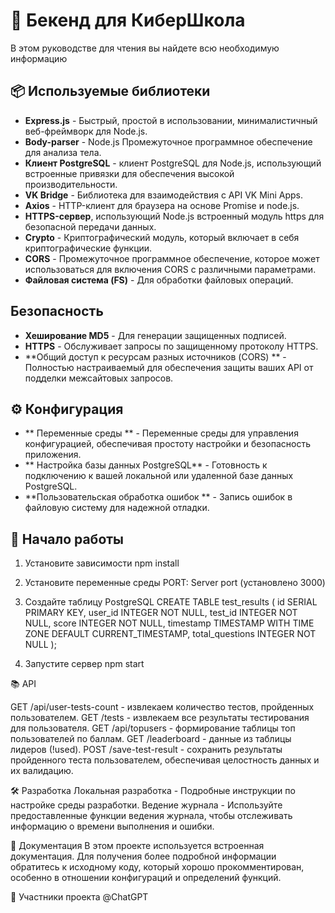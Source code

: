 # 🚀 Бекенд для КиберШкола

В этом руководстве для чтения вы найдете всю необходимую информацию

## 📦 Используемые библиотеки

- **Express.js** - Быстрый, простой в использовании, минималистичный веб-фреймворк для Node.js.
- **Body-parser** - Node.js Промежуточное программное обеспечение для анализа тела.
- **Клиент PostgreSQL** - клиент PostgreSQL для Node.js, использующий встроенные привязки для обеспечения высокой производительности.
- **VK Bridge** - Библиотека для взаимодействия с API VK Mini Apps.
- **Axios** - HTTP-клиент для браузера на основе Promise и node.js.
- **HTTPS-сервер**, использующий Node.js встроенный модуль https для безопасной передачи данных.
- **Crypto** - Криптографический модуль, который включает в себя криптографические функции.
- **CORS** - Промежуточное программное обеспечение, которое может использоваться для включения CORS с различными параметрами.
- **Файловая система (FS)** - Для обработки файловых операций.

## Безопасность

- **Хеширование MD5** - Для генерации защищенных подписей.
- **HTTPS** - Обслуживает запросы по защищенному протоколу HTTPS.
- **Общий доступ к ресурсам разных источников (CORS) ** - Полностью настраиваемый для обеспечения защиты ваших API от подделки межсайтовых запросов.

## ⚙️ Конфигурация

- ** Переменные среды ** - Переменные среды для управления конфигурацией, обеспечивая простоту настройки и безопасность приложения.
- ** Настройка базы данных PostgreSQL** - Готовность к подключению к вашей локальной или удаленной базе данных PostgreSQL.
- **Пользовательская обработка ошибок ** - Запись ошибок в файловую систему для надежной отладки.

## 🚀 Начало работы


1. Установите зависимости
npm install

2. Установите переменные среды
PORT: Server port (установлено 3000)

3. Создайте таблицу PostgreSQL
CREATE TABLE test_results (
    id SERIAL PRIMARY KEY,
    user_id INTEGER NOT NULL,
    test_id INTEGER NOT NULL,
    score INTEGER NOT NULL,
    timestamp TIMESTAMP WITH TIME ZONE DEFAULT CURRENT_TIMESTAMP,
    total_questions INTEGER NOT NULL
);

4. Запустите сервер
npm start


📚 API

GET /api/user-tests-count - извлекаем количество тестов, пройденных пользователем.
GET /tests - извлекаем все результаты тестирования для пользователя.
GET /api/topusers - формирование таблицы топ пользователей по баллам.
GET /leaderboard - данные из таблицы лидеров (!used).
POST /save-test-result - сохранить результаты пройденного теста пользователем, обеспечивая целостность данных и их валидацию.


🛠️ Разработка
Локальная разработка - Подробные инструкции по настройке среды разработки.
Ведение журнала - Используйте предоставленные функции ведения журнала, чтобы отслеживать информацию о времени выполнения и ошибки.

📖 Документация
В этом проекте используется встроенная документация. Для получения более подробной информации обратитесь к исходному коду, который хорошо прокомментирован, особенно в отношении конфигураций и определений функций.

🤖 Участники проекта
@ChatGPT

